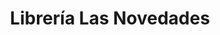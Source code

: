 ---
title: "Librería Las Novedades"
url: /caracas/libreria-las-novedades-2a-av-de-montalban/
shop: libros
---